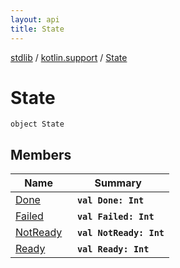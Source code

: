 ```yaml
---
layout: api
title: State
---
```

[stdlib](../../index.md) / [kotlin.support](../index.md) / [State](index.md)

# State

```
object State
```

## Members

| Name | Summary |
|------|---------|
|[Done](Done.md)|&nbsp;&nbsp;**`val Done: Int`**<br>|
|[Failed](Failed.md)|&nbsp;&nbsp;**`val Failed: Int`**<br>|
|[NotReady](NotReady.md)|&nbsp;&nbsp;**`val NotReady: Int`**<br>|
|[Ready](Ready.md)|&nbsp;&nbsp;**`val Ready: Int`**<br>|
